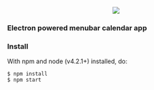 <p align="center">
<img src="https://cloud.githubusercontent.com/assets/848347/11104047/423d395c-887b-11e5-8622-129ff63e4565.gif">
</p>

### Electron powered menubar calendar app

### Install

With npm and node (v4.2.1+) installed, do:

```
$ npm install
$ npm start
```
